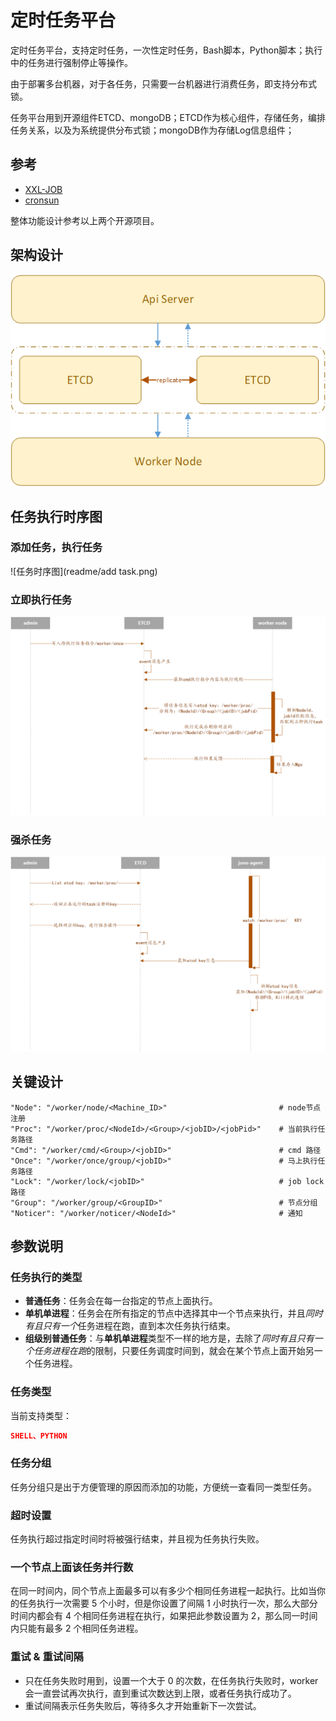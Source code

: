 # 定时任务平台

定时任务平台，支持定时任务，一次性定时任务，Bash脚本，Python脚本；执行中的任务进行强制停止等操作。

由于部署多台机器，对于各任务，只需要一台机器进行消费任务，即支持分布式锁。

任务平台用到开源组件ETCD、mongoDB；ETCD作为核心组件，存储任务，编排任务关系，以及为系统提供分布式锁；mongoDB作为存储Log信息组件；

## 参考
- [XXL-JOB](https://www.xuxueli.com/xxl-job/#c%E3%80%81%E8%A7%A6%E5%8F%91%E4%BB%BB%E5%8A%A1)
- [cronsun](https://github.com/shunfei/cronsun)

整体功能设计参考以上两个开源项目。

## 架构设计

![image-20200831170408170](readme/1241313.png)

## 任务执行时序图

### 添加任务，执行任务

![任务时序图](readme/add task.png)

### 立即执行任务

![image-20200901101843730](readme/quickTask.png)



### 强杀任务

![image-20200901102408912](readme/image-20200901102408912.png)

## 关键设计

```
"Node": "/worker/node/<Machine_ID>"                         # node节点注册
"Proc": "/worker/proc/<NodeId>/<Group>/<jobID>/<jobPid>"    # 当前执行任务路径
"Cmd": "/worker/cmd/<Group>/<jobID>"                        # cmd 路径
"Once": "/worker/once/group/<jobID>"                        # 马上执行任务路径
"Lock": "/worker/lock/<jobID>"                              # job lock 路径
"Group": "/worker/group/<GroupID>"                          # 节点分组
"Noticer": "/worker/noticer/<NodeId>"                       # 通知
```

## 参数说明

### 任务执行的类型

- **普通任务**：任务会在每一台指定的节点上面执行。
- **单机单进程**：任务会在所有指定的节点中选择其中一个节点来执行，并且*同时有且只有一个*任务进程在跑，直到本次任务执行结束。
- **组级别普通任务**：与**单机单进程**类型不一样的地方是，去除了*同时有且只有一个任务进程在跑*的限制，只要任务调度时间到，就会在某个节点上面开始另一个任务进程。

### 任务类型

当前支持类型：

```json
SHELL、PYTHON
```

### 任务分组

任务分组只是出于方便管理的原因而添加的功能，方便统一查看同一类型任务。

### 超时设置

任务执行超过指定时间时将被强行结束，并且视为任务执行失败。

### 一个节点上面该任务并行数

在同一时间内，同个节点上面最多可以有多少个相同任务进程一起执行。比如当你的任务执行一次需要 5 个小时，但是你设置了间隔 1 小时执行一次，那么大部分时间内都会有 4 个相同任务进程在执行，如果把此参数设置为 2，那么同一时间内只能有最多 2 个相同任务进程。

### 重试 & 重试间隔

- 只在任务失败时用到，设置一个大于 0 的次数，在任务执行失败时，worker 会一直尝试再次执行，直到重试次数达到上限，或者任务执行成功了。
- 重试间隔表示任务失败后，等待多久才开始重新下一次尝试。

